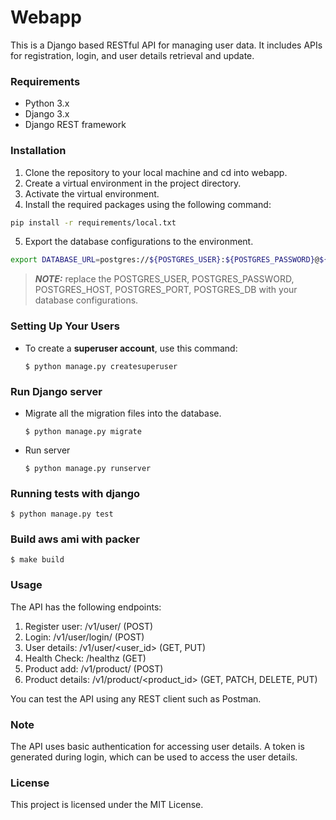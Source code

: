 # Webapp

This is a Django based RESTful API for managing user data. It includes APIs for registration, login, and user details retrieval and update.


### Requirements
- Python 3.x
- Django 3.x
- Django REST framework

### Installation
1. Clone the repository to your local machine and cd into webapp.
2. Create a virtual environment in the project directory.
3. Activate the virtual environment.
4. Install the required packages using the following command:
```bash
pip install -r requirements/local.txt
```
5. Export the database configurations to the environment. 
```bash
export DATABASE_URL=postgres://${POSTGRES_USER}:${POSTGRES_PASSWORD}@${POSTGRES_HOST}:${POSTGRES_PORT}/${POSTGRES_DB}
```
> **_NOTE:_**  replace the POSTGRES_USER, POSTGRES_PASSWORD, POSTGRES_HOST, POSTGRES_PORT, POSTGRES_DB with your database configurations.

### Setting Up Your Users

- To create a **superuser account**, use this command:

      $ python manage.py createsuperuser

### Run Django server
- Migrate all the migration files into the database.

      $ python manage.py migrate
- Run server

      $ python manage.py runserver

### Running tests with django

    $ python manage.py test

### Build aws ami with packer

    $ make build

### Usage
The API has the following endpoints:

1. Register user: /v1/user/ (POST)
2. Login: /v1/user/login/ (POST)
3. User details: /v1/user/<user_id> (GET, PUT)
4. Health Check: /healthz (GET)
5. Product add: /v1/product/ (POST)
6. Product details: /v1/product/<product_id> (GET, PATCH, DELETE, PUT)

You can test the API using any REST client such as Postman.

### Note
The API uses basic authentication for accessing user details. A token is generated during login, which can be used to access the user details.

### License
This project is licensed under the MIT License.
